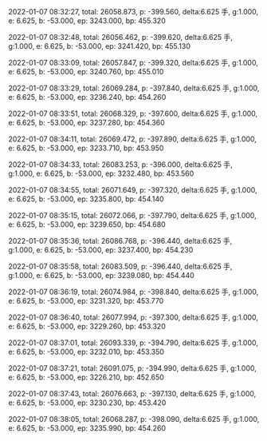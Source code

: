 2022-01-07 08:32:27, total: 26058.873, p: -399.560, delta:6.625 手, g:1.000, e: 6.625, b: -53.000, ep: 3243.000, bp: 455.320

2022-01-07 08:32:48, total: 26056.462, p: -399.620, delta:6.625 手, g:1.000, e: 6.625, b: -53.000, ep: 3241.420, bp: 455.130

2022-01-07 08:33:09, total: 26057.847, p: -399.320, delta:6.625 手, g:1.000, e: 6.625, b: -53.000, ep: 3240.760, bp: 455.010

2022-01-07 08:33:29, total: 26069.284, p: -397.840, delta:6.625 手, g:1.000, e: 6.625, b: -53.000, ep: 3236.240, bp: 454.260

2022-01-07 08:33:51, total: 26068.329, p: -397.600, delta:6.625 手, g:1.000, e: 6.625, b: -53.000, ep: 3237.280, bp: 454.360

2022-01-07 08:34:11, total: 26069.472, p: -397.890, delta:6.625 手, g:1.000, e: 6.625, b: -53.000, ep: 3233.710, bp: 453.950

2022-01-07 08:34:33, total: 26083.253, p: -396.000, delta:6.625 手, g:1.000, e: 6.625, b: -53.000, ep: 3232.480, bp: 453.560

2022-01-07 08:34:55, total: 26071.649, p: -397.320, delta:6.625 手, g:1.000, e: 6.625, b: -53.000, ep: 3235.800, bp: 454.140

2022-01-07 08:35:15, total: 26072.066, p: -397.790, delta:6.625 手, g:1.000, e: 6.625, b: -53.000, ep: 3239.650, bp: 454.680

2022-01-07 08:35:36, total: 26086.768, p: -396.440, delta:6.625 手, g:1.000, e: 6.625, b: -53.000, ep: 3237.400, bp: 454.230

2022-01-07 08:35:58, total: 26083.509, p: -396.440, delta:6.625 手, g:1.000, e: 6.625, b: -53.000, ep: 3239.080, bp: 454.440

2022-01-07 08:36:19, total: 26074.984, p: -398.840, delta:6.625 手, g:1.000, e: 6.625, b: -53.000, ep: 3231.320, bp: 453.770

2022-01-07 08:36:40, total: 26077.994, p: -397.300, delta:6.625 手, g:1.000, e: 6.625, b: -53.000, ep: 3229.260, bp: 453.320

2022-01-07 08:37:01, total: 26093.339, p: -394.790, delta:6.625 手, g:1.000, e: 6.625, b: -53.000, ep: 3232.010, bp: 453.350

2022-01-07 08:37:21, total: 26091.075, p: -394.990, delta:6.625 手, g:1.000, e: 6.625, b: -53.000, ep: 3226.210, bp: 452.650

2022-01-07 08:37:43, total: 26076.663, p: -397.130, delta:6.625 手, g:1.000, e: 6.625, b: -53.000, ep: 3230.230, bp: 453.420

2022-01-07 08:38:05, total: 26068.287, p: -398.090, delta:6.625 手, g:1.000, e: 6.625, b: -53.000, ep: 3235.990, bp: 454.260